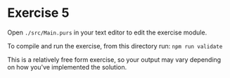 # Exercise 5

Open `./src/Main.purs` in your text editor to edit the exercise module.

To compile and run the exercise, from this directory run: `npm run validate`

This is a relatively free form exercise, so your output may vary depending on
how you've implemented the solution.
